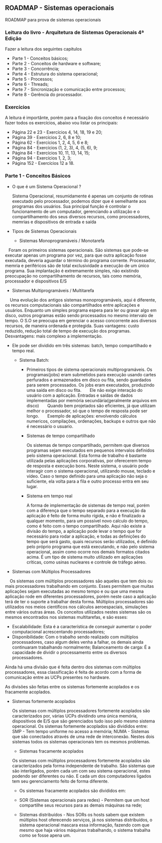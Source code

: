## ROADMAP - Sistemas operacionais 

ROADMAP para prova de sistemas operacionais

### Leitura do livro - Arquitetura de Sistemas Operacionais 4ª Edição

Fazer a leitura dos seguintes capitulos

* Parte 1 - Conceitos básicos;
* Parte 2 - Conceitos de hardware e software;
* Parte 3 - Concorrência;
* Parte 4 - Estrutura do sistema operacional;
* Parte 5 - Processos;
* Parte 6 - Threads;
* Parte 7 - Sincronização e comunicação entre processos;
* Parte 8 - Gerência do processador.

### Exercícios

A leitura é importânte, porém para a fixação dos conceitos é necessário fazer todos os exercícios, abaixo vou listar os principais:

* Página 22 e 23 - Exercícios 4, 14, 18, 19 e 20;
* Página 39 - Exercícios 2, 6, 8 e 10;
* Página 62 - Exercícios 1, 2, 4, 5, 6 e 8;
* Página 84 - Exercícios (1, 2, 3), 4, (5, 6), 9;
* Página 84 - Exercícios 10, 11, 13, 14, 15;
* Página 94 - Exercícios 1, 2, 3;
* Página 152 - Exercícios 12 a 18.

### Parte 1 -  Conceitos Básicos

* O que é um Sistema Operacional ?
  
  Sistema Operacional, resumidamente é apenas um conjunto de rotinas executado pelo processador, podemos dizer que é semelhante aos programas dos usuários. Sua principal função é controlar o funcionamento de um computador, gerenciando a utilização e o compartilhamento dos seus diversos recursos, como processadores, memrias e dispositivos de entrada e saída
  
* Tipos de Sistemas Operacionais
  
  * Sistemas Monoprogramáveis / Monotarefa
 
    Foram os primeiros sistemas operacionais. São sistemas que pode-se executar apenas um programa por vez, para que outra aplicação fosse executada, deveria aguardar o término do programa corrente. Processador, memria e periféricos são de total exclusividade a execução de um único programa.
 Sua implantação é extremamente simples, não existindo preocupação no compartilhamento de recursos, tais como memória, processador e dispositivos E/S
         
  * Sistemas Multiprogramáveis / Multitarefa
  
      Uma evolução dos antigos sistemas monoprogramáveis, aqui é diferente, os recursos computacionais são compartilhados entre aplicações e usuários. Enquanto um simples programa espera para ler ou gravar algo em disco, outros programas estão sendo processados no mesmo intervalo de tempo. O S.O se preocupa em gerenciar o acesso concorrente aos diversos recursos, de maneira ordenada e protegida. Suas vantagens: custo reduzido, redução total de tempo de execução dos programas. Desvantagens: mais complexo a implementação.
      
  * Ele pode ser dividido em três sistemas: batch, tempo compartilhado e tempo real.
   
      * Sistema Batch:
   
        * Primeiros tipos de sistema operacionais multiprogramáveis. Os programas(jobs) eram submetidos para execução usando           cartes perfurados e armazenados em disco ou fita, sendo guardados para serem processados. Os jobs eram executados,           produzindo uma saída em disco ou fita.
        Ele não exige interação do usuário com a aplicação. Entradas e saídas de dados implementadas por memória                     secundária(geralmente arquivos em disco)
        Quando bem projetados são eficientes, já que utilizam melhor o processador, só que o tempo de resposta pode ser               longo.
        Exemplo de aplicações: envolvendo cálculos numericos, compilações, ordenações, backups e outros que não é necessário         o usuario.
  
        * Sistemas de tempo compartilhado
  
          Os sistemas de tempo compartilhado, permitem que diversos programas sejam executados em pequenos intervalos definidos pelo sistema operacional.
          Esta forma de trabalho é bastante utilizada pelas aplicações corporativas, por oferecerem tempo de resposta e execução bons. Neste sistema, o usuário pode interagir com o sistema operacional, utilizando mouse, teclado e vídeo.
          Caso o tempo definido para uma aplicação não seja o suficiente, ela volta para a fila e outro processo entra em seu lugar.
      
        * Sistema em tempo real
  
          A forma de implementação de sistemas de tempo real, porém com a diferença que o tempo separado para a execução da aplicação é feito de forma muito rígida, e não é finalizado a qualquer momento, para um possível novo calculo do tempo, como é feito com o tempo compartilhado.
          Aqui não existe a divisão do tempo, a aplicação pode levar o tempo que for necessário para rodar a aplicação, e todas as definições do tempo que será gasto, quais recursos serão utilizados, é definido pelo próprio programa que está executando, e  não pelo sistema operacional, assim como ocorre nos demais formatos citados acima.
          É um tipo de sistema muito utilizado em aplicações críticas, como usinas nucleares e controle de tráfego aéreo.
 
 * Sistemas com Múltiplos Processadores
 
     Os sistemas com múltiplos processadores são aqueles que tem dois ou mais processadores trabalhando em conjunto.
Esses permitem que muitas aplicações sejam executadas ao mesmo tempo e ou que uma mesma aplicação rode em diferentes processadores, porém neste caso a aplicação terá de ter o suporte a trabalhar desta forma.
Múltiplos processadores são utilizados nos meios científicos nos cálculos aeroespaciais, simulações entre vários outras áreas.
Os conceitos utilizados nestes sistemas são os mesmos encontrados nos sistemas multitarefas, e são esses:

  * Escalabilidade: Esta é a característica de conseguir aumentar  o poder computacional acrescentando processadores;
  * Disponibilidade: Com o trabalho sendo realizado com múltiplos processadores, caso algum     deles venha a falhar, os demais ainda continuaram trabalhando normalmente;
  Balanceamento de carga: É a capacidade de dividir o processamento entre os diversos processadores.

Ainda há uma divisão que é feita dentro dos sistemas com múltiplos processadores, essa classificação é feita de acordo com a forma de comunicação entre as UCPs presentes no hardware.

As divisões são feitas entre os sistemas fortemente acoplados e os fracamente acoplados.

* Sistemas fortemente acoplados

  Os sistemas com múltiplos processadores fortemente acoplados são caracterizados por, várias UCPs dividindo uma única memória, dispositivos de E/S que são gerenciados tudo isso pelo mesmo sistema operacional. Os sistemas fortemente acoplados são divididos entre:
  SMP - Tem tempo uniforme no acesso a memória;
  NUMA - Sistemas que são conectados através de uma rede de interconexão.
  Nestes dois sistemas todos os sistemas operacionais tem os mesmos problemas. 

  * Sistemas fracamente acoplados

  Os sistemas com múltiplos processadores fortemente acoplados são caracterizados pela forma independente de trabalho. São sistemas que são interligados, porém cada um com seu sistema operacional, estes podendo ser diferentes ou não. E cada um dos computadores ligados tem seu gerenciamento feito de forma diferente.

  * Os sistemas fracamente acoplados são divididos em:

  * SOR (Sistemas operacionais para redes) - Permitem que um host compartilhe seus recursos para as demais máquinas na rede;
  * Sistemas distribuídos  - Nos SORs os hosts sabem que existem múltiplos host oferecendo serviços, já nos sistemas distribuídos, o sistema operacional mascara essa informação, fazendo com que mesmo que haja vários máquinas trabalhando, o sistema trabalha como se fosse apena um.